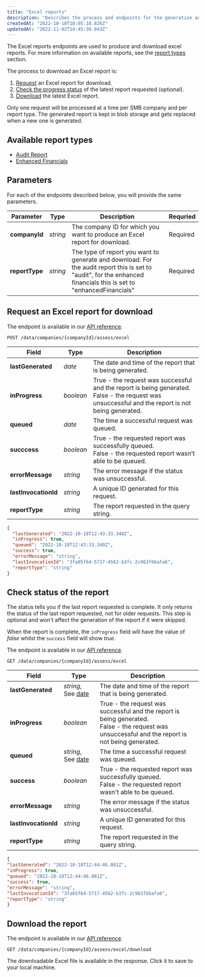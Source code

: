```yaml
---
title: "Excel reports"
description: "Describes the process and endpoints for the generation and download of Assess Excel reports"
createdAt: "2022-10-18T10:05:18.826Z"
updatedAt: "2022-11-02T14:45:30.043Z"
---
```


The Excel reports endpoints are used to produce and download excel reports. For more information on available reports, see the [report types](#available-report-types) section.

The process to download an Excel report is:

1. [Request](#request-an-excel-report-for-download) an Excel report for download.
2. [Check the progress status](#check-status-of-the-report) of the latest report requested (optional).
3. [Download](#download-the-report) the latest Excel report.

Only one request will be processed at a time per SMB company and per report type. The generated report is kept in blob storage and gets replaced when a new one is generated.


## Available report types

- [Audit Report](/assess/reports/excel-reports/audit-report)
- [Enhanced Financials](/assess/reports/excel-reports/enhanced-financials)

## Parameters

For each of the endpoints described below, you will provide the same parameters.

|Parameter|Type|Description|Requried|
|---------|----|-----------|--------|
|**companyId**|_string_|The company ID for which you want to produce an Excel report for download.|Required|
|**reportType**|_string_|The type of report you want to generate and download.  For the audit report this is set to "audit", for the enhanced financials this is set to "enhancedFinancials"|Required|

## Request an Excel report for download

The endpoint is available in our <a href="/assess-api#/operations/post-data-companies-companyId-assess-excel">API reference</a>.

`POST /data/companies/{companyId}/assess/excel`

|Field|Type|Description|
|-----|----|-----------|
|**lastGenerated**|_date_|The date and time of the report that is being generated.|
|**inProgress**|_boolean_|True - the request was successful and the report is being generated. <br/> False - the request was unsuccessful and the report is not being generated.|
|**queued**|_date_|The time a successful request was queued.|
|**succcess**|_boolean_|True - the requested report was successfully queued. <br/> False - the requested report wasn’t able to be queued.|
|**errorMessage**|_string_|The error message if the status was unsuccessful.|
|**lastInvocationId**|_string_|A unique ID generated for this request.|
|**reportType**|_string_|The report requested in the query string.|


```json title="Example of an Excel report request"
{
  "lastGenerated": "2022-10-18T12:43:33.340Z",
  "inProgress": true,
  "queued": "2022-10-18T12:43:33.340Z",
  "success": true,
  "errorMessage": "string",
  "lastInvocationId": "3fa85f64-5717-4562-b3fc-2c963f66afa6",
  "reportType": "string"
}
```

## Check status of the report

The status tells you if the last report requested is complete. It only returns the status of the last report requested, not for older requests. This step is optional and won't affect the generation of the report if it were skipped.

When the report is complete, the `inProgress` field will have the value of _false_ whilst the `success` field will show _true_.

The endpoint is available in our <a href="/assess-api#/operations/get-data-companies-companyId-assess-excel">API reference</a>.

`GET /data/companies/{companyId}/assess/excel`

|Field|Type|Description|
|----|----|----|
|**lastGenerated**|_string_, See [date](/codat-api#/schemas/DateTime)|The date and time of the report that is being generated.|
|**inProgress**|_boolean_|True - the request was successful and the report is being generated. <br/> False - the request was unsuccessful and the report is not being generated.|
|**queued**|_string_, See [date](/codat-api#/schemas/DateTime)|The time a successful request was queued.|
|**success**|_boolean_|True - the requested report was successfully queued. <br/> False - the requested report wasn't able to be queued.|
|**errorMessage**|_string_|The error message if the status was unsuccessful.|
|**lastInvocationId**|_string_|A unique ID generated for this request.|
|**reportType**|_string_|The report requested in the query string.|


```json title="Example of a status check request"
{
"lastGenerated": "2022-10-18T12:44:46.081Z",
"inProgress": true,
"queued": "2022-10-18T12:44:46.081Z",
"success": true,
"errorMessage": "string",
"lastInvocationId": "3fa85f64-5717-4562-b3fc-2c963f66afa6",
"reportType": "string"
}
```

## Download the report

The endpoint is available in our <a href="/assess-api#/operations/post-data-companies-companyId-assess-excel-download">API reference</a>.

`GET /data/companies/{companyId}/assess/excel/download`

The downloadable Excel file is available in the response.  Click it to save to your local machine.
